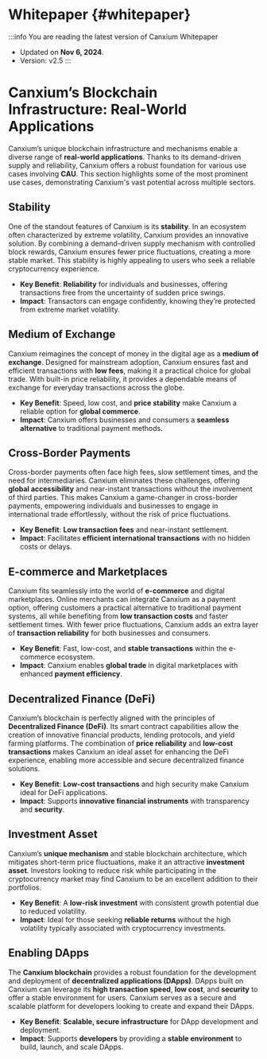 # Whitepaper {#whitepaper}

:::info You are reading the latest version of Canxium Whitepaper

- Updated on **Nov 6, 2024**.
- Version: v2.5
  :::

# Canxium’s Blockchain Infrastructure: Real-World Applications

Canxium’s unique blockchain infrastructure and mechanisms enable a diverse range of **real-world applications**. Thanks to its demand-driven supply and reliability, Canxium offers a robust foundation for various use cases involving **CAU**. This section highlights some of the most prominent use cases, demonstrating Canxium's vast potential across multiple sectors.

## **Stability**

One of the standout features of Canxium is its **stability**. In an ecosystem often characterized by extreme volatility, Canxium provides an innovative solution. By combining a demand-driven supply mechanism with controlled block rewards, Canxium ensures fewer price fluctuations, creating a more stable market. This stability is highly appealing to users who seek a reliable cryptocurrency experience.

- **Key Benefit**: **Reliability** for individuals and businesses, offering transactions free from the uncertainty of sudden price swings.
- **Impact**: Transactors can engage confidently, knowing they’re protected from extreme market volatility.

## **Medium of Exchange**

Canxium reimagines the concept of money in the digital age as a **medium of exchange**. Designed for mainstream adoption, Canxium ensures fast and efficient transactions with **low fees**, making it a practical choice for global trade. With built-in price reliability, it provides a dependable means of exchange for everyday transactions across the globe.

- **Key Benefit**: Speed, low cost, and **price stability** make Canxium a reliable option for **global commerce**.
- **Impact**: Canxium offers businesses and consumers a **seamless alternative** to traditional payment methods.

## **Cross-Border Payments**

Cross-border payments often face high fees, slow settlement times, and the need for intermediaries. Canxium eliminates these challenges, offering **global accessibility** and near-instant transactions without the involvement of third parties. This makes Canxium a game-changer in cross-border payments, empowering individuals and businesses to engage in international trade effortlessly, without the risk of price fluctuations.

- **Key Benefit**: **Low transaction fees** and near-instant settlement.
- **Impact**: Facilitates **efficient international transactions** with no hidden costs or delays.

## **E-commerce and Marketplaces**

Canxium fits seamlessly into the world of **e-commerce** and digital marketplaces. Online merchants can integrate Canxium as a payment option, offering customers a practical alternative to traditional payment systems, all while benefiting from **low transaction costs** and faster settlement times. With fewer price fluctuations, Canxium adds an extra layer of **transaction reliability** for both businesses and consumers.

- **Key Benefit**: Fast, low-cost, and **stable transactions** within the e-commerce ecosystem.
- **Impact**: Canxium enables **global trade** in digital marketplaces with enhanced **payment efficiency**.

## **Decentralized Finance (DeFi)**

Canxium’s blockchain is perfectly aligned with the principles of **Decentralized Finance (DeFi)**. Its smart contract capabilities allow the creation of innovative financial products, lending protocols, and yield farming platforms. The combination of **price reliability** and **low-cost transactions** makes Canxium an ideal asset for enhancing the DeFi experience, enabling more accessible and secure decentralized finance solutions.

- **Key Benefit**: **Low-cost transactions** and high security make Canxium ideal for DeFi applications.
- **Impact**: Supports **innovative financial instruments** with transparency and **security**.

## **Investment Asset**

Canxium’s **unique mechanism** and stable blockchain architecture, which mitigates short-term price fluctuations, make it an attractive **investment asset**. Investors looking to reduce risk while participating in the cryptocurrency market may find Canxium to be an excellent addition to their portfolios.

- **Key Benefit**: A **low-risk investment** with consistent growth potential due to reduced volatility.
- **Impact**: Ideal for those seeking **reliable returns** without the high volatility typically associated with cryptocurrency investments.

## **Enabling DApps**

The **Canxium blockchain** provides a robust foundation for the development and deployment of **decentralized applications (DApps)**. DApps built on Canxium can leverage its **high transaction speed**, **low cost**, and **security** to offer a stable environment for users. Canxium serves as a secure and scalable platform for developers looking to create and expand their DApps.

- **Key Benefit**: **Scalable, secure infrastructure** for DApp development and deployment.
- **Impact**: Supports **developers** by providing a **stable environment** to build, launch, and scale DApps.
